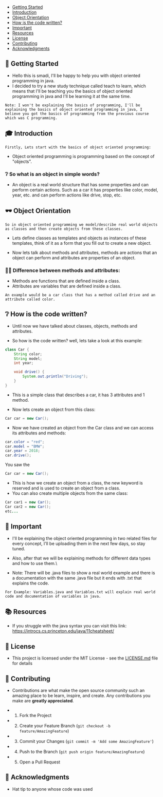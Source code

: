 + [Getting Started ](#Getting-Started)
+ [Introduction](#Introduction)
+ [Object Orientation](#Object-Orientation)
+ [How is the code written?](#How-is-the-code-written?)
+ [Important](#Important)
+ [Resources](#Resources)
+ [License](#License)
+ [Contributing](#Contributing)
+ [Acknowledgments](#Acknowledgments)

## 🚶 Getting Started

- Hello this is smadi, I'll be happy to help you with object oriented programming in java.
- I decided to try a new study technique called teach to learn, which means that I'll be teaching you the basics of object oriented programming in java and I'll be learning it at the same time.
```
Note: I won't be explaining the basics of programming, I'll be explaining the basics of object oriented programming in java, I believe you got the basics of programming from the previous course which was C programming.
```

## 🎓 Introduction
```
Firstly, Lets start with the basics of object oriented programming:
```
- Object oriented programming is programming based on the concept of "objects".

### ❔ So what is an object in simple words?
- An object is a real world structure that has some properties and can perform certain actions.
Such as a car it has properties like color, model, year, etc. and can perform actions like drive, stop, etc.

## 🕶 Object Orientation
```
So in object oriented programming we model/describe real world objects as classes and then create objects from these classes.
```
- Lets define classes as templates and objects as instances of these templates, think of it as a form that you fill out to create a new object.

- Now lets talk about methods and attributes, methods are actions that an object can perform and attributes are properties of an object.

### 🤷🏻 Difference between methods and attributes:
- Methods are functions that are defined inside a class.
- Attributes are variables that are defined inside a class.
```
An example would be a car class that has a method called drive and an attribute called color.
```
## ❔ How is the code written?

- Until now we have talked about classes, objects, methods and attributes.

- So how is the code written? well, lets take a look at this example:
```java
class Car {
    String color;
    String model;
    int year;

    void drive() {
        System.out.println("Driving");
    }
}
```
- This is a simple class that describes a car, it has 3 attributes and 1 method.

- Now lets create an object from this class:
```java
Car car = new Car();
```
- Now we have created an object from the Car class and we can access its attributes and methods:
```java
car.color = "red";
car.model = "BMW";
car.year = 2018;
car.drive();
```

You saw the
```java
Car car = new Car();
```
- This is how we create an object from a class, the new keyword is reserved and is used to create an object from a class.
- You can also create multiple objects from the same class:
```java
Car car1 = new Car();
Car car2 = new Car();
etc...
```

## 🛑 Important

- I'll be explaining the object oriented programming in two related files for every concept, I'll be uploading them in the next few days, so stay tuned.

- Also, after that we will be explaining methods for different data types and how to use them.\

- Note: There will be .java files to show a real world example and there is a documentation with the same .java file but it ends with .txt that explains the code.
```
For Example: Variables.java and Variables.txt will explain real world code and documentation of variables in java.
```

## 📚 Resources

- If you struggle with the java syntax you can visit this link: https://introcs.cs.princeton.edu/java/11cheatsheet/

## 📝 License

- This project is licensed under the MIT License - see the [LICENSE.md](LICENSE.md) file for details

## 📝 Contributing

- Contributions are what make the open source community such an amazing place to be learn, inspire, and create. Any contributions you make are **greatly appreciated**.

- 1. Fork the Project
- 2. Create your Feature Branch (`git checkout -b feature/AmazingFeature`)
- 3. Commit your Changes (`git commit -m 'Add some AmazingFeature'`)
- 4. Push to the Branch (`git push origin feature/AmazingFeature`)
- 5. Open a Pull Request

## 📜 Acknowledgments

- Hat tip to anyone whose code was used